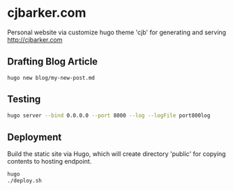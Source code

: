 # cjbarker.com

Personal website via customize hugo theme 'cjb' for generating and serving http://cjbarker.com

## Drafting Blog Article
```
hugo new blog/my-new-post.md
```

## Testing
```bash
hugo server --bind 0.0.0.0 --port 8000 --log --logFile port800log
```

## Deployment
Build the static site via Hugo, which will create directory 'public' for copying contents to hosting endpoint.

```bash
hugo
./deploy.sh
```
